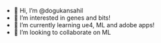 - 👋 Hi, I’m @dogukansahil
- 👀 I’m interested in genes and bits!
- 🌱 I’m currently learning ue4, ML and adobe apps!
- 💞️ I’m looking to collaborate on ML

